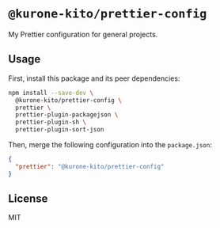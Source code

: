 # `@kurone-kito/prettier-config`

My Prettier configuration for general projects.

## Usage

First, install this package and its peer dependencies:

```sh
npm install --save-dev \
  @kurone-kito/prettier-config \
  prettier \
  prettier-plugin-packagejson \
  prettier-plugin-sh \
  prettier-plugin-sort-json
```

Then, merge the following configuration into the `package.json`:

```json
{
  "prettier": "@kurone-kito/prettier-config"
}
```

## License

MIT
